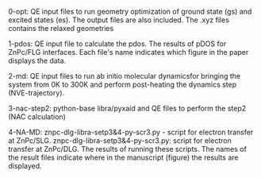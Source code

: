 0-opt: QE input files to run geometry optimization of ground state (gs) and excited states (es). The output files are also included. The .xyz files contains the relaxed geometries

1-pdos: QE input file to calculate the pdos. The results of pDOS for ZnPc/FLG interfaces. Each file's name indicates which figure in the paper displays the data.

2-md: QE input files to run ab initio molecular dynamicsfor bringing the system from 0K to 300K and perform post-heating the dynamics step (NVE-trajectory).

3-nac-step2: python-base libra/pyxaid and QE files to perform the step2 (NAC calculation)

4-NA-MD: znpc-dlg-libra-setp3&4-py-scr3.py - script for electron transfer at ZnPc/SLG. znpc-dlg-libra-setp3&4-py-scr3.py: script for electron transfer at ZnPc/DLG. The results of running these scripts. The names of the result files indicate where in the manuscript (figure) the results are displayed.
